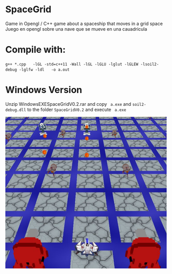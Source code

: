 # SpaceGrid
Game in Opengl / C++ game about a spaceship that moves in a grid space
Juego en opengl sobre una nave que se mueve en una cauadricula


# Compile with:

`g++ *.cpp   -lGL -std=c++11 -Wall -lGL -lGLU -lglut -lGLEW -lsoil2-debug -lglfw -ldl   -o a.out`

# Windows Version 
Unzip WindowsEXESpaceGridV0.2.rar and copy ` a.exe` and `soil2-debug.dll` to the folder  `SpaceGridV0.2` and execute ` a.exe`

![Demo](https://github.com/gestorHan/SpaceGrid/blob/main/Captura.png)

